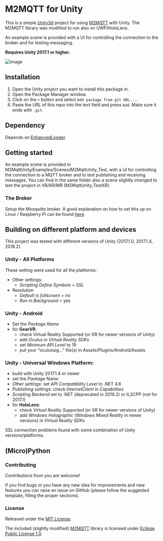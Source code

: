 M2MQTT for Unity
====================
This is a simple [Unity3d](http://unity3d.com/) project for using [M2MQTT](https://github.com/eclipse/paho.mqtt.m2mqtt) with Unity.
The M2MQTT library was modified to run also on UWP/HoloLens.

An example scene is provided with a UI for controlling the connection to the broker and for testing messaging.

**Requires Unity 2017.1 or higher.**

![image]()

## Installation

1. Open the Unity project you want to install this package in.
2. Open the Package Manager window.
3. Click on the `+` button and select `Add package from git URL...`.
4. Paste the URL of this repo into the text field and press `Add`. Make sure it ends with `.git`.

## Dependency

Depends on [EnhancedLogger](https://github.com/solo-fsw/sosxr-unity-enhancedlogger)

## Getting started

An example scene is provided in M2MqttUnity/Examples/Scenes/M2MqttUnity_Test, with a UI for controlling the connection to a MQTT broker and to test publishing and receiving messages.
You can find in the same folder also a scene slightly changed to test the project in VR/AR/MR (M2MqttUnity_TestXR).

### The Broker

Setup the Mosquitto broker. A good explanation on how to set this up on Linux / Raspberry Pi can be found [here](http://www.steves-internet-guide.com/install-mosquitto-linux/).

## Building on different platform and devices

This project was tested with different versions of Unity (2017.1.0, 2017.1.4, 2018.2).

### Unity - All Platforms

These setting were used for all the platforms:

* Other settings:
    * *Scripting Define Symbols* = SSL
* Resolution
    * *Default is fullscreen* = no
    * *Run in Background* = yes

### Unity - Android

* Set the *Package Name*
* for **GearVR**:
    * check Virtual Reality Supported (or XR for newer versions of Unity)
    * add *Oculus* in *Virtual Reality SDKs*
    * set *Minimum API Level* to 19
    * put your "oculussig..." file(s) in Assets/Plugins/Android/Assets

### Unity - Universal Windows Platform:

* build with Unity 2017.1.4 or newer
* set the *Package Name*
* *Other settings*: set *API Compatibility Level* to .NET 4.6
* *Publishing settings*: check *InternetClient* in *Capabilities*
* *Scripting Backend* set to .NET (deprecated in 2018.2) or IL2CPP (not for 2017.1)
* for **HoloLens**:
    * check *Virtual Reality Supported* (or XR for newer versions of Unity)
    * add *Windows Holographic* (*Windows Mixed Reality* in newer versions) in *Virtual Reality SDKs*

SSL connection problems found with some combination of Unity versions/platforms.

## (Micro)Python



### Contributing

Contributions from you are welcome!

If you find bugs or you have any new idea for improvements and new features you can raise an issue on GitHub (please follow the suggested template, filling the proper sections).

### License

Released under the [MIT License](https://github.com/gpvigano/M2MqttUnity/blob/master/LICENSE.txt).

The included (slightly modified) [M2MQTT](https://github.com/eclipse/paho.mqtt.m2mqtt) library is licensed under [Eclipse Public License 1.0](https://github.com/eclipse/paho.mqtt.m2mqtt/blob/master/LICENSE).
